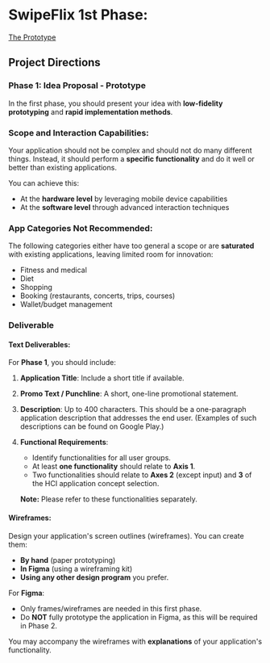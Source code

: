 # SwipeFlix 1st Phase:
[The Prototype](https://www.figma.com/file/GzHiegnNaE0Vrh1ktmcqwg/Prototype-of-our-Super-Duper-Awesome-App?type=design&t=eZNPtfMlJK3yp3k8-6)

## Project Directions

### Phase 1: Idea Proposal - Prototype

In the first phase, you should present your idea with **low-fidelity prototyping** and **rapid implementation methods**.

### Scope and Interaction Capabilities:
Your application should not be complex and should not do many different things. Instead, it should perform a **specific functionality** and do it well or better than existing applications.

You can achieve this:
- At the **hardware level** by leveraging mobile device capabilities
- At the **software level** through advanced interaction techniques

### App Categories Not Recommended:
The following categories either have too general a scope or are **saturated** with existing applications, leaving limited room for innovation:
- Fitness and medical
- Diet
- Shopping
- Booking (restaurants, concerts, trips, courses)
- Wallet/budget management

### Deliverable

#### Text Deliverables:
For **Phase 1**, you should include:

1. **Application Title**: Include a short title if available.
   
2. **Promo Text / Punchline**: A short, one-line promotional statement.

3. **Description**: Up to 400 characters. This should be a one-paragraph application description that addresses the end user. (Examples of such descriptions can be found on Google Play.)

4. **Functional Requirements**: 
   - Identify functionalities for all user groups.
   - At least **one functionality** should relate to **Axis 1**.
   - Two functionalities should relate to **Axes 2** (except input) and **3** of the HCI application concept selection.
   
   **Note:** Please refer to these functionalities separately.

#### Wireframes:
Design your application's screen outlines (wireframes). You can create them:
- **By hand** (paper prototyping)
- **In Figma** (using a wireframing kit)
- **Using any other design program** you prefer.

For **Figma**: 
- Only frames/wireframes are needed in this first phase.
- Do **NOT** fully prototype the application in Figma, as this will be required in Phase 2.

You may accompany the wireframes with **explanations** of your application's functionality.
